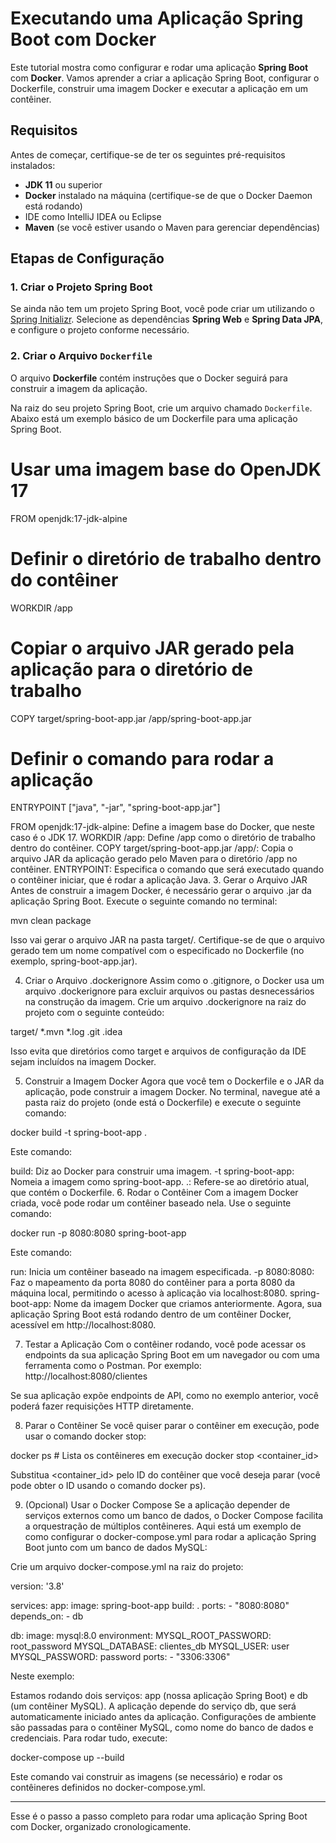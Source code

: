 # Executando uma Aplicação Spring Boot com Docker

Este tutorial mostra como configurar e rodar uma aplicação **Spring Boot** com **Docker**. Vamos aprender a criar a aplicação Spring Boot, configurar o Dockerfile, construir uma imagem Docker e executar a aplicação em um contêiner.

## Requisitos

Antes de começar, certifique-se de ter os seguintes pré-requisitos instalados:

- **JDK 11** ou superior
- **Docker** instalado na máquina (certifique-se de que o Docker Daemon está rodando)
- IDE como IntelliJ IDEA ou Eclipse
- **Maven** (se você estiver usando o Maven para gerenciar dependências)

## Etapas de Configuração

### 1. Criar o Projeto Spring Boot

Se ainda não tem um projeto Spring Boot, você pode criar um utilizando o [Spring Initializr](https://start.spring.io/). Selecione as dependências **Spring Web** e **Spring Data JPA**, e configure o projeto conforme necessário.

### 2. Criar o Arquivo `Dockerfile`

O arquivo **Dockerfile** contém instruções que o Docker seguirá para construir a imagem da aplicação.

Na raiz do seu projeto Spring Boot, crie um arquivo chamado `Dockerfile`. Abaixo está um exemplo básico de um Dockerfile para uma aplicação Spring Boot.


# Usar uma imagem base do OpenJDK 17
FROM openjdk:17-jdk-alpine

# Definir o diretório de trabalho dentro do contêiner
WORKDIR /app

# Copiar o arquivo JAR gerado pela aplicação para o diretório de trabalho
COPY target/spring-boot-app.jar /app/spring-boot-app.jar

# Definir o comando para rodar a aplicação
ENTRYPOINT ["java", "-jar", "spring-boot-app.jar"]

FROM openjdk:17-jdk-alpine: Define a imagem base do Docker, que neste caso é o JDK 17.
WORKDIR /app: Define /app como o diretório de trabalho dentro do contêiner.
COPY target/spring-boot-app.jar /app/: Copia o arquivo JAR da aplicação gerado pelo Maven para o diretório /app no contêiner.
ENTRYPOINT: Especifica o comando que será executado quando o contêiner iniciar, que é rodar a aplicação Java.
3. Gerar o Arquivo JAR
Antes de construir a imagem Docker, é necessário gerar o arquivo .jar da aplicação Spring Boot. Execute o seguinte comando no terminal:

mvn clean package


Isso vai gerar o arquivo JAR na pasta target/. Certifique-se de que o arquivo gerado tem um nome compatível com o especificado no Dockerfile (no exemplo, spring-boot-app.jar).

4. Criar o Arquivo .dockerignore
Assim como o .gitignore, o Docker usa um arquivo .dockerignore para excluir arquivos ou pastas desnecessários na construção da imagem. Crie um arquivo .dockerignore na raiz do projeto com o seguinte conteúdo:

target/
*.mvn
*.log
.git
.idea


Isso evita que diretórios como target e arquivos de configuração da IDE sejam incluídos na imagem Docker.

5. Construir a Imagem Docker
Agora que você tem o Dockerfile e o JAR da aplicação, pode construir a imagem Docker. No terminal, navegue até a pasta raiz do projeto (onde está o Dockerfile) e execute o seguinte comando:

docker build -t spring-boot-app .


Este comando:

build: Diz ao Docker para construir uma imagem.
-t spring-boot-app: Nomeia a imagem como spring-boot-app.
.: Refere-se ao diretório atual, que contém o Dockerfile.
6. Rodar o Contêiner
Com a imagem Docker criada, você pode rodar um contêiner baseado nela. Use o seguinte comando:

docker run -p 8080:8080 spring-boot-app


Este comando:

run: Inicia um contêiner baseado na imagem especificada.
-p 8080:8080: Faz o mapeamento da porta 8080 do contêiner para a porta 8080 da máquina local, permitindo o acesso à aplicação via localhost:8080.
spring-boot-app: Nome da imagem Docker que criamos anteriormente.
Agora, sua aplicação Spring Boot está rodando dentro de um contêiner Docker, acessível em http://localhost:8080.

7. Testar a Aplicação
Com o contêiner rodando, você pode acessar os endpoints da sua aplicação Spring Boot em um navegador ou com uma ferramenta como o Postman. Por exemplo:
http://localhost:8080/clientes


Se sua aplicação expõe endpoints de API, como no exemplo anterior, você poderá fazer requisições HTTP diretamente.

8. Parar o Contêiner
Se você quiser parar o contêiner em execução, pode usar o comando docker stop:

docker ps   # Lista os contêineres em execução
docker stop <container_id>


Substitua <container_id> pelo ID do contêiner que você deseja parar (você pode obter o ID usando o comando docker ps).

9. (Opcional) Usar o Docker Compose
Se a aplicação depender de serviços externos como um banco de dados, o Docker Compose facilita a orquestração de múltiplos contêineres. Aqui está um exemplo de como configurar o docker-compose.yml para rodar a aplicação Spring Boot junto com um banco de dados MySQL:

Crie um arquivo docker-compose.yml na raiz do projeto:


version: '3.8'

services:
  app:
    image: spring-boot-app
    build: .
    ports:
      - "8080:8080"
    depends_on:
      - db

  db:
    image: mysql:8.0
    environment:
      MYSQL_ROOT_PASSWORD: root_password
      MYSQL_DATABASE: clientes_db
      MYSQL_USER: user
      MYSQL_PASSWORD: password
    ports:
      - "3306:3306"


Neste exemplo:

Estamos rodando dois serviços: app (nossa aplicação Spring Boot) e db (um contêiner MySQL).
A aplicação depende do serviço db, que será automaticamente iniciado antes da aplicação.
Configurações de ambiente são passadas para o contêiner MySQL, como nome do banco de dados e credenciais.
Para rodar tudo, execute:

docker-compose up --build


Este comando vai construir as imagens (se necessário) e rodar os contêineres definidos no docker-compose.yml.


---

Esse é o passo a passo completo para rodar uma aplicação Spring Boot com Docker, organizado cronologicamente.





